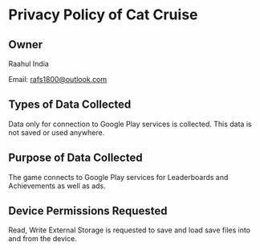 # Privacy Policy of Cat Cruise

## Owner
Raahul
India

Email: rafs1800@outlook.com

## Types of Data Collected
Data only for connection to Google Play services is collected. This data is not saved or used anywhere. 

## Purpose of Data Collected
The game connects to Google Play services for Leaderboards and Achievements as well as ads.

## Device Permissions Requested
Read, Write External Storage is requested to save and load save files into and from the device.

